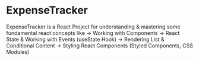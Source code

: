 # ExpenseTracker
ExpenseTracker is a React Project for understanding & mastering some fundamental react concepts like
-> Working with Components 
-> React State & Working with Events (useState Hook)
-> Rendering List & Conditional Content
-> Styling React Components (Styled Components, CSS Modules)
